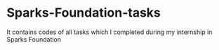 # Sparks-Foundation-tasks
It contains codes of all tasks which I completed during my internship in Sparks Foundation 
